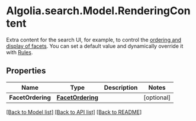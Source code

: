 # Algolia.search.Model.RenderingContent
Extra content for the search UI, for example, to control the [ordering and display of facets](https://www.algolia.com/doc/guides/managing-results/rules/merchandising-and-promoting/how-to/merchandising-facets/#merchandise-facets-and-their-values-in-the-manual-editor). You can set a default value and dynamically override it with [Rules](https://www.algolia.com/doc/guides/managing-results/rules/rules-overview/).

## Properties

Name | Type | Description | Notes
------------ | ------------- | ------------- | -------------
**FacetOrdering** | [**FacetOrdering**](FacetOrdering.md) |  | [optional] 

[[Back to Model list]](../README.md#documentation-for-models) [[Back to API list]](../README.md#documentation-for-api-endpoints) [[Back to README]](../README.md)

